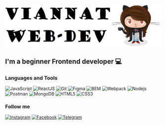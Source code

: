 [![Header](https://github.com/Maria-webdev/Maria-webdev/blob/main/assets/Capture.JPG)](https://github.com/Maria-webdev)

## I'm a beginner Frontend developer :computer:

### Languages and Tools

![JavaScript](https://img.shields.io/badge/-JavaScript-BA55D3?style=for-the-badge&logo=JavaScript&logoColor=00FFFF)
![ReactJS](https://img.shields.io/badge/-React-BA55D3?style=for-the-badge&logo=React&logoColor=00FFFF)
![Git](https://img.shields.io/badge/-Git-BA55D3?style=for-the-badge&logo=Git&logoColor=00FFFF)
![Figma](https://img.shields.io/badge/-Figma-BA55D3?style=for-the-badge&logo=Figma&logoColor=00FFFF)
![BEM](https://img.shields.io/badge/-BEM-BA55D3?style=for-the-badge&logo=BEM&logoColor=00FFFF)
![Webpack](https://img.shields.io/badge/-Webpack-BA55D3?style=for-the-badge&logo=Webpack&logoColor=00FFFF)
![Nodejs](https://img.shields.io/badge/-Nodejs-BA55D3?style=for-the-badge&logo=Node.js&logoColor=00FFFF)
![Postman](https://img.shields.io/badge/-Postman-BA55D3?style=for-the-badge&logo=Postman&logoColor=00FFFF)
![MongoDB](https://img.shields.io/badge/-MongoDB-BA55D3?style=for-the-badge&logo=MongoDB&logoColor=00FFFF)
![HTML5](https://img.shields.io/badge/-HTML5-BA55D3?style=for-the-badge&logo=HTML5&logoColor=00FFFF)
![CSS3](https://img.shields.io/badge/-CSS3-BA55D3?style=for-the-badge&logo=CSS3&logoColor=00FFFF)

### Follow me

[![Instagram](https://img.shields.io/badge/-Instagram-BA55D3?style=for-the-badge&logo=Instagram&logoColor=00FFFF)](https://www.instagram.com/8_mari_a/)
[![Facebook](https://img.shields.io/badge/-Facebook-BA55D3?style=for-the-badge&logo=Facebook&logoColor=00FFFF)](https://www.facebook.com/profile.php?id=100006475123020)
[![Telegram](https://img.shields.io/badge/-Telegram-BA55D3?style=for-the-badge&logo=Telegram&logoColor=00FFFF)](https://t.me/viannat)
